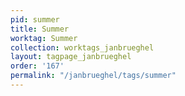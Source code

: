 ```yaml
---
pid: summer
title: Summer
worktag: Summer
collection: worktags_janbrueghel
layout: tagpage_janbrueghel
order: '167'
permalink: "/janbrueghel/tags/summer"
---
```

